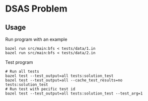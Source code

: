 # DSAS Problem 

## Usage

Run program with an example

```
bazel run src/main:bfs < tests/data/1.in
bazel run src/main:bfs < tests/data/2.in
```

Test program

```
# Run all tests
bazel test --test_output=all tests:solution_test
bazel test --test_output=all --cache_test_results=no tests:solution_test
# Run test with pecific test id
bazel test --test_output=all tests:solution_test --test_arg=1
```